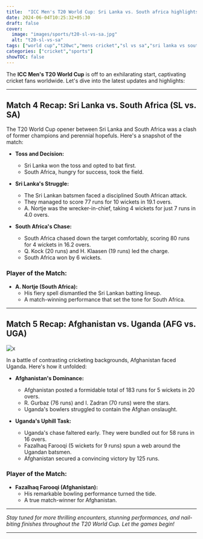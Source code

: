 ```yaml
---
title:  "ICC Men's T20 World Cup: Sri Lanka vs. South africa highlights"
date: 2024-06-04T10:25:32+05:30
draft: false
cover:
  image: "images/sports/t20-sl-vs-sa.jpg"
  alt: "t20-sl-vs-sa"
tags: ["world cup","t20wc","mens cricket","sl vs sa","sri lanka vs south africa"]
categories: ["cricket","sports"]
showTOC: false
---
```


The **ICC Men's T20 World Cup** is off to an exhilarating start, captivating cricket fans worldwide. Let's dive into the latest updates and highlights:

---

## **Match 4 Recap: Sri Lanka vs. South Africa (SL vs. SA)**

The T20 World Cup opener between Sri Lanka and South Africa was a clash of former champions and perennial hopefuls. Here's a snapshot of the match:

- **Toss and Decision:**
    - Sri Lanka won the toss and opted to bat first.
    - South Africa, hungry for success, took the field.

- **Sri Lanka's Struggle:**
    - The Sri Lankan batsmen faced a disciplined South African attack.
    - They managed to score 77 runs for 10 wickets in 19.1 overs.
    - A. Nortje was the wrecker-in-chief, taking 4 wickets for just 7 runs in 4.0 overs.

- **South Africa's Chase:**
    - South Africa chased down the target comfortably, scoring 80 runs for 4 wickets in 16.2 overs.
    - Q. Kock (20 runs) and H. Klaasen (19 runs) led the charge.
    - South Africa won by 6 wickets.

### **Player of the Match:**
- **A. Nortje (South Africa):**
    - His fiery spell dismantled the Sri Lankan batting lineup.
    - A match-winning performance that set the tone for South Africa.

---

## **Match 5 Recap: Afghanistan vs. Uganda (AFG vs. UGA)**

![x](t20-afg-vs-uganda.jpg)

In a battle of contrasting cricketing backgrounds, Afghanistan faced Uganda. Here's how it unfolded:

- **Afghanistan's Dominance:**
    - Afghanistan posted a formidable total of 183 runs for 5 wickets in 20 overs.
    - R. Gurbaz (76 runs) and I. Zadran (70 runs) were the stars.
    - Uganda's bowlers struggled to contain the Afghan onslaught.

- **Uganda's Uphill Task:**
    - Uganda's chase faltered early. They were bundled out for 58 runs in 16 overs.
    - Fazalhaq Farooqi (5 wickets for 9 runs) spun a web around the Ugandan batsmen.
    - Afghanistan secured a convincing victory by 125 runs.

### **Player of the Match:**
- **Fazalhaq Farooqi (Afghanistan):**
    - His remarkable bowling performance turned the tide.
    - A true match-winner for Afghanistan.

---

_Stay tuned for more thrilling encounters, stunning performances, and nail-biting finishes throughout the T20 World Cup. Let the games begin!_


---
